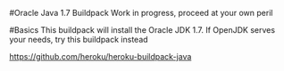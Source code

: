 #Oracle Java 1.7 Buildpack
Work in progress, proceed at your own peril

#Basics
This buildpack will install the Oracle JDK 1.7.  If OpenJDK serves your needs, try this buildpack instead

https://github.com/heroku/heroku-buildpack-java

